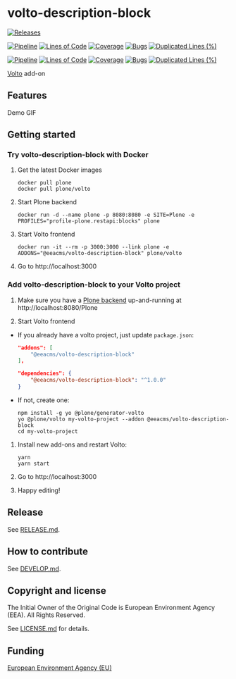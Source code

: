 # volto-description-block

[![Releases](https://img.shields.io/github/v/release/eea/volto-description-block)](https://github.com/eea/volto-description-block/releases)

[![Pipeline](https://ci.eionet.europa.eu/buildStatus/icon?job=volto-addons%2Fvolto-description-block%2Fmaster&subject=master)](https://ci.eionet.europa.eu/view/Github/job/volto-addons/job/volto-description-block/job/master/display/redirect)
[![Lines of Code](https://sonarqube.eea.europa.eu/api/project_badges/measure?project=volto-description-block-master&metric=ncloc)](https://sonarqube.eea.europa.eu/dashboard?id=volto-description-block-master)
[![Coverage](https://sonarqube.eea.europa.eu/api/project_badges/measure?project=volto-description-block-master&metric=coverage)](https://sonarqube.eea.europa.eu/dashboard?id=volto-description-block-master)
[![Bugs](https://sonarqube.eea.europa.eu/api/project_badges/measure?project=volto-description-block-master&metric=bugs)](https://sonarqube.eea.europa.eu/dashboard?id=volto-description-block-master)
[![Duplicated Lines (%)](https://sonarqube.eea.europa.eu/api/project_badges/measure?project=volto-description-block-master&metric=duplicated_lines_density)](https://sonarqube.eea.europa.eu/dashboard?id=volto-description-block-master)

[![Pipeline](https://ci.eionet.europa.eu/buildStatus/icon?job=volto-addons%2Fvolto-description-block%2Fdevelop&subject=develop)](https://ci.eionet.europa.eu/view/Github/job/volto-addons/job/volto-description-block/job/develop/display/redirect)
[![Lines of Code](https://sonarqube.eea.europa.eu/api/project_badges/measure?project=volto-description-block-develop&metric=ncloc)](https://sonarqube.eea.europa.eu/dashboard?id=volto-description-block-develop)
[![Coverage](https://sonarqube.eea.europa.eu/api/project_badges/measure?project=volto-description-block-develop&metric=coverage)](https://sonarqube.eea.europa.eu/dashboard?id=volto-description-block-develop)
[![Bugs](https://sonarqube.eea.europa.eu/api/project_badges/measure?project=volto-description-block-develop&metric=bugs)](https://sonarqube.eea.europa.eu/dashboard?id=volto-description-block-develop)
[![Duplicated Lines (%)](https://sonarqube.eea.europa.eu/api/project_badges/measure?project=volto-description-block-develop&metric=duplicated_lines_density)](https://sonarqube.eea.europa.eu/dashboard?id=volto-description-block-develop)


[Volto](https://github.com/plone/volto) add-on

## Features

Demo GIF

## Getting started

### Try volto-description-block with Docker

1. Get the latest Docker images

   ```
   docker pull plone
   docker pull plone/volto
   ```

1. Start Plone backend
   ```
   docker run -d --name plone -p 8080:8080 -e SITE=Plone -e PROFILES="profile-plone.restapi:blocks" plone
   ```

1. Start Volto frontend

   ```
   docker run -it --rm -p 3000:3000 --link plone -e ADDONS="@eeacms/volto-description-block" plone/volto
   ```

1. Go to http://localhost:3000

### Add volto-description-block to your Volto project

1. Make sure you have a [Plone backend](https://plone.org/download) up-and-running at http://localhost:8080/Plone

1. Start Volto frontend

* If you already have a volto project, just update `package.json`:

   ```JSON
   "addons": [
       "@eeacms/volto-description-block"
   ],

   "dependencies": {
       "@eeacms/volto-description-block": "^1.0.0"
   }
   ```

* If not, create one:

   ```
   npm install -g yo @plone/generator-volto
   yo @plone/volto my-volto-project --addon @eeacms/volto-description-block
   cd my-volto-project
   ```

1. Install new add-ons and restart Volto:

   ```
   yarn
   yarn start
   ```

1. Go to http://localhost:3000

1. Happy editing!

## Release

See [RELEASE.md](https://github.com/eea/volto-description-block/blob/master/RELEASE.md).

## How to contribute

See [DEVELOP.md](https://github.com/eea/volto-description-block/blob/master/DEVELOP.md).

## Copyright and license

The Initial Owner of the Original Code is European Environment Agency (EEA).
All Rights Reserved.

See [LICENSE.md](https://github.com/eea/volto-description-block/blob/master/LICENSE.md) for details.

## Funding

[European Environment Agency (EU)](http://eea.europa.eu)
